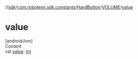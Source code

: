 //[sdk](../../../../index.md)/[com.robotemi.sdk.constants](../../index.md)/[HardButton](../index.md)/[VOLUME](index.md)/[value](value.md)



# value  
[androidJvm]  
Content  
val [value](value.md): [Int](https://kotlinlang.org/api/latest/jvm/stdlib/kotlin/-int/index.html)  



